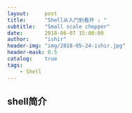 ```yaml
---
layout:     post
title:      "Shell从入门到看开 ₁ "
subtitle:   "Small scale chopper"
date:       2018-06-07 15:00:00
author:     "ishir"
header-img: "img/2018-05-24-ishir.jpg"
header-mask: 0.5
catalog:    true
tags:
    - Shell
---
```

**<font size="5">  </font>**
<!--上标：º ¹ ² ³ ⁴⁵ ⁶ ⁷ ⁸ ⁹ ⁺ ⁻ ⁼ ⁽ ⁾ ⁿ ′ ½下标：₀ ₁ ₂ ₃ ₄ ₅ ₆ ₇ ₈ ₉ ₊ ₋ ₌ ₍ ₎-->

## shell简介
